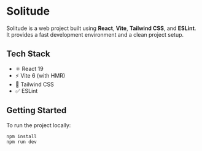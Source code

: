 # Solitude

Solitude is a web project built using **React**, **Vite**, **Tailwind CSS**, and **ESLint**. It provides a fast development environment and a clean project setup.

## Tech Stack

- ⚛️ React 19
- ⚡ Vite 6 (with HMR)
- 🎨 Tailwind CSS
- ✅ ESLint

## Getting Started

To run the project locally:

```bash
npm install
npm run dev
